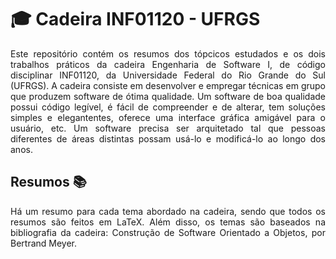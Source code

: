 # :mortar_board: Cadeira INF01120 - UFRGS

<p align="justify">
Este repositório contém os resumos dos tópcicos estudados e os dois trabalhos práticos da cadeira Engenharia de Software I, de código disciplinar INF01120, da Universidade Federal do Rio Grande do Sul (UFRGS). A cadeira consiste em desenvolver e empregar técnicas em grupo que produzem software de ótima qualidade. Um software de boa qualidade possui código legível, é fácil de compreender e de alterar, tem soluções simples e elegantentes, oferece uma interface gráfica amigável para o usuário, etc. Um software precisa ser arquitetado tal que pessoas diferentes de áreas distintas possam usá-lo e modificá-lo ao longo dos anos. 
</p>

## Resumos :books:

<p align="justify">
Há um resumo para cada tema abordado na cadeira, sendo que todos os resumos são feitos em LaTeX. Além disso, os temas são baseados na bibliografia da cadeira: Construção de Software Orientado a Objetos, por Bertrand Meyer.
</p>
